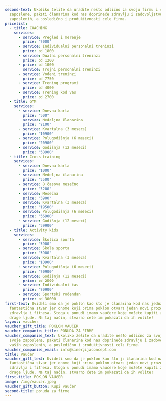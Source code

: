 ```yaml
---
second-text: Ukoliko želite da uradite nešto odlično za svoju firmu i svoje
  zaposlene, paketi članarina kod nas doprineće zdravlju i zadovoljstvu vaših
  zaposlenih, a posledično i produktivnosti cele firme.
pricelist:
  - title: COACHING
    services:
      - service: Pregled i merenje
        price: "2000"
      - service: Individualni personalni treninzi
        price: od 1800
      - service: Dualni personalni treninzi
        price: od 1200
      - price: od 1000
        service: Trojni personalni treninzi
      - service: Vođeni treninzi
        price: od 7750
      - service: Trening programi
        price: od 4000
      - service: Trening kod vas
        price: od 2700
  - title: GYM
    services:
      - service: Dnevna karta
        price: "600"
      - service: Nedeljna članarina
        price: "2100"
      - service: Kvartalna (3 meseca)
        price: "10900"
      - service: Polugodišnja (6 meseci)
        price: "20900"
      - service: Godišnja (12 meseci)
        price: "38900"
  - title: Cross training
    services:
      - service: Dnevna karta
        price: "1000"
      - service: Nedeljna članarina
        price: "3500"
      - service: 8 časova mesečno
        price: "5200"
      - service: Mesečna
        price: "6900"
      - service: Kvartalna (3 meseca)
        price: "19500"
      - service: Polugodišnja (6 meseci)
        price: "36900"
      - service: Godišnja (12 meseci)
        price: "69900"
  - title: Activity kids
    services:
      - service: Školica sporta
        price: "3900"
      - service: Škola sporta
        price: "3900"
      - service: Kvartalna (3 meseca)
        price: "10900"
      - service: Polugodišnja (6 meseci)
        price: "20900"
      - service: Godišnja (12 meseci)
        price: od 2500
      - service: Individualni čas
        price: "20900"
      - service: Sportski rođendan
        price: od 30000
first-text: Uvideli smo da je poklon kao što je članarina kod nas jedna
  fantastična stvar jer onome koji prima poklon otvara jedan novi prozor u svet
  zdravlja i fitnesa. Stoga u ponudi imamo vaučere koje možete kupiti za sebi
  drage ljude. Na taj način, stvarno ćete im pokazati da ih volite!
layout: vaucher
vaucher_gift_title: POKLON VAUČER
vaucher_companies_title: PONUDA ZA FIRME
vaucher_companies_text: Ukoliko želite da uradite nešto odlično za svoju firmu i
  svoje zaposlene, paketi članarina kod nas doprineće zdravlju i zadovoljstvu
  vaših zaposlenih, a posledično i produktivnosti cele firme.
vaucher_companies_email: info@sinergijaconcept.com
title: Vaučer
vaucher_gift_text: Uvideli smo da je poklon kao što je članarina kod nas jedna
  fantastična stvar jer onome koji prima poklon otvara jedan novi prozor u svet
  zdravlja i fitnesa. Stoga u ponudi imamo vaučere koje možete kupiti za sebi
  drage ljude. Na taj način, stvarno ćete im pokazati da ih volite!
first-title: POKLON VAUčER
image: /img/vaucer.jpeg
vaucher_gift_button: Kupi vaučer
second-title: ponuda za firme
---
```

